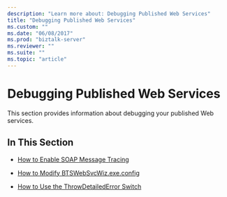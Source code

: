 ```yaml
---
description: "Learn more about: Debugging Published Web Services"
title: "Debugging Published Web Services"
ms.custom: ""
ms.date: "06/08/2017"
ms.prod: "biztalk-server"
ms.reviewer: ""
ms.suite: ""
ms.topic: "article"
---
```

# Debugging Published Web Services
This section provides information about debugging your published Web services.  
  
## In This Section  
  
-   [How to Enable SOAP Message Tracing](../core/how-to-enable-soap-message-tracing.md)  
  
-   [How to Modify BTSWebSvcWiz.exe.config](../core/how-to-modify-btswebsvcwiz-exe-config.md)  
  
-   [How to Use the ThrowDetailedError Switch](../core/how-to-use-the-throwdetailederror-switch.md)
